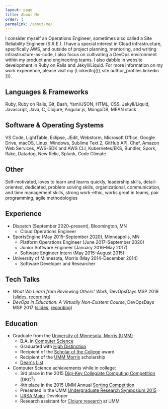 ```yaml
---
layout: page
title: About Me
order: 1
permalink: /about-me/
---
```


I consider myself an Operations Engineer, sometimes also called a Site Reliability Engineer (S.R.E.). I have a special interest in Cloud infrastructure, specifically AWS, and outside of project planning, mentoring, and writing infrastructure-as-code, I also focus on cultivating a DevOps environment within my product and engineering teams. I also dabble in website development in Ruby on Rails and Jekyll/Liquid. For more information on my work experience, please visit my [LinkedIn]({{ site.author_profiles.linkedin }}).

## Languages & Frameworks

Ruby, Ruby on Rails, Git, Bash, Yaml/JSON, HTML, CSS, Jekyll/Liquid, Javascript, Java, C, Clojure, Angular.js, MongoDB, MEAN stack

## Software & Operating Systems

VS Code, LightTable, Eclipse, JEdit, Webstorm, Microsoft Office, Google Drive, macOS, Linux, Windows, Sublime Text 2, GitHub API, Chef, Amazon Web Services, AWS-SDK and AWS CLI, Kubernetes/EKS, Bundler, Spork, Rake, Datadog, New Relic, Splunk, Code Climate

## Other

Self-motivated, loves to learn and learns quickly, leadership skills, detail-oriented, dedicated, problem solving skills, organizational, communication, and time management skills, strong work-ethic, works great in teams, pair programming, agile methodologies

## Experience

* Dispatch (September 2020–present), Bloomington, MN
  * Cloud Operations Engineer
* SportsEngine (May 2015–September 2020), Minneapolis, MN
  * Platform Operations Engineer (June 2017–September 2020)
  * Junior Software Engineer (January 2016–May 2017)
  * Software Engineer Intern (May 2015–August 2015)
* University of Minnesota, Morris (May 2014–December 2014)
  * Software Developer and Researcher

## Tech Talks

* _What We Learn from Reviewing Others' Work_, DevOpsDays MSP 2019 (<a href="/assets/resources/DevOpsDays-MSP-20190806.pdf" target="_blank">slides</a>, [recording](https://devopsdays.org/events/2019-minneapolis/program/emma-sax/))
* _DevOps in Education: A Virtually Non-Existent Course_, DevOpsDays MSP 2017 (<a href="/assets/resources/DevOpsDays-MSP-20170725.pdf" target="_blank">slides</a>, [recording](https://devopsdays.org/events/2017-minneapolis/program/emma-sax/))

## Education

* Graduate from the [University of Minnesota, Morris (UMM)](https://morris.umn.edu/)
  * B.A. in [Computer Science](https://academics.morris.umn.edu/computer-science)
  * Graduated with [High Distinction](https://policy.umn.edu/education/degreeshonors)
  * Recipient of the [Scholar of the College](https://students.morris.umn.edu/annual-awards) award
  * Recipient of the [UMM Morris](https://ace.morris.umn.edu/prairie-morris-and-distinguished-scholars) scholarship
  * [Dean's List](https://morris.umn.edu/deans-list)
* Computer Science achievements while in college:
  * 3rd place in the 2015 [Digi-Key Collegiate Computing Competition](https://www.digikey.com/en/resources/edu/dkc3-computing-competition) (DKC<sup>3</sup>)
  * 4th place in the 2015 UMM Annual [Sorting Competition](https://github.com/elenam/SortingCompetitionMaterials2015)
  * Presented in the UMM [Undergraduate Research Symposium 2015](https://academics.morris.umn.edu/opportunities/undergraduate-research-symposium)
  * [URSA Major](https://github.com/UMM-CSci/URSAMajor) Developer
  * Research assistant for [Clojure research](https://github.com/Clojure-Intro-Course) at UMM
